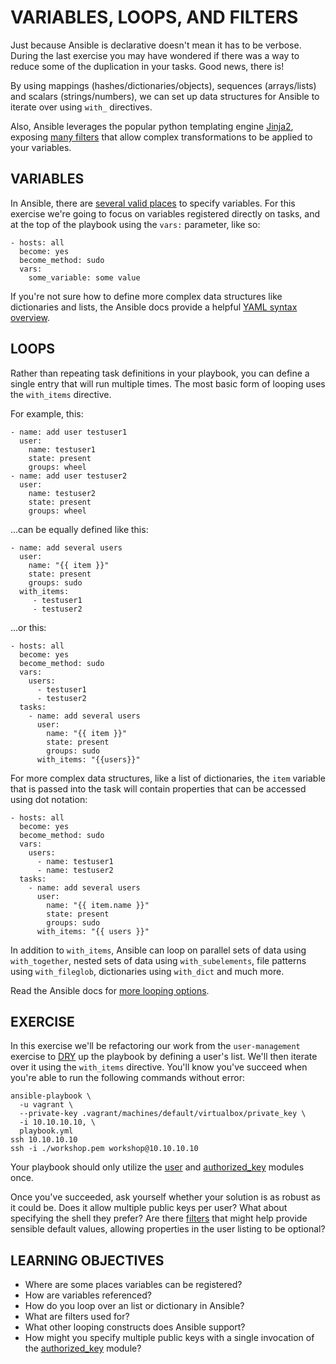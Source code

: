# VARIABLES, LOOPS, AND FILTERS

Just because Ansible is declarative doesn't mean it has to be verbose. During
the last exercise you may have wondered if there was a way to reduce some of
the duplication in your tasks. Good news, there is!

By using mappings (hashes/dictionaries/objects), sequences (arrays/lists) and
scalars (strings/numbers), we can set up data structures for Ansible to iterate
over using `with_` directives.

Also, Ansible leverages the popular python templating engine [Jinja2], exposing
[many filters] that allow complex transformations to be applied to your
variables.

## VARIABLES

In Ansible, there are [several valid places] to specify variables. For this
exercise we're going to focus on variables registered directly on tasks, and
at the top of the playbook using the `vars:` parameter, like so:

```
- hosts: all
  become: yes
  become_method: sudo
  vars:
    some_variable: some value
```

If you're not sure how to define more complex data structures like dictionaries
and lists, the Ansible docs provide a helpful [YAML syntax overview].

## LOOPS

Rather than repeating task definitions in your playbook, you can define a single
entry that will run multiple times. The most basic form of looping uses the
`with_items` directive.

For example, this:
```
- name: add user testuser1
  user:
    name: testuser1
    state: present
    groups: wheel
- name: add user testuser2
  user:
    name: testuser2
    state: present
    groups: wheel
```

...can be equally defined like this:
```
- name: add several users
  user:
    name: "{{ item }}"
    state: present
    groups: sudo
  with_items:
     - testuser1
     - testuser2
```

...or this:
```
- hosts: all
  become: yes
  become_method: sudo
  vars:
    users:
      - testuser1
      - testuser2
  tasks:
    - name: add several users
      user:
        name: "{{ item }}"
        state: present
        groups: sudo
      with_items: "{{users}}"
```

For more complex data structures, like a list of dictionaries, the `item`
variable that is passed into the task will contain properties that can be
accessed using dot notation:

```
- hosts: all
  become: yes
  become_method: sudo
  vars:
    users:
      - name: testuser1
      - name: testuser2
  tasks:
    - name: add several users
      user:
        name: "{{ item.name }}"
        state: present
        groups: sudo
      with_items: "{{ users }}"
```

In addition to `with_items`, Ansible can loop on parallel sets of data using
`with_together`, nested sets of data using `with_subelements`, file patterns
using `with_fileglob`, dictionaries using `with_dict` and much more.

Read the Ansible docs for [more looping options].

## EXERCISE

In this exercise we'll be refactoring our work from the `user-management`
exercise to [DRY] up the playbook by defining a user's list. We'll then iterate
over it using the `with_items` directive. You'll know you've succeed when you're
able to run the following commands without error:

```
ansible-playbook \
  -u vagrant \
  --private-key .vagrant/machines/default/virtualbox/private_key \
  -i 10.10.10.10, \
  playbook.yml
ssh 10.10.10.10
ssh -i ./workshop.pem workshop@10.10.10.10
```
Your playbook should only utilize the [user] and [authorized_key] modules once.

Once you've succeeded, ask yourself whether your solution is as robust as it
could be. Does it allow multiple public keys per user? What about specifying the
shell they prefer? Are there [filters] that might help provide sensible default
values, allowing properties in the user listing to be optional?

## LEARNING OBJECTIVES
 - Where are some places variables can be registered?
 - How are variables referenced?
 - How do you loop over an list or dictionary in Ansible?
 - What are filters used for?
 - What other looping constructs does Ansible support?
 - How might you specify multiple public keys with a single invocation of
   the [authorized_key] module?

[jinja2]: http://jinja.pocoo.org/docs/dev/
[several valid places]: http://docs.ansible.com/ansible/playbooks_variables.html#variable-precedence-where-should-i-put-a-variable
[many filters]: http://docs.ansible.com/ansible/playbooks_filters.html
[reserved words]: http://docs.ansible.com/ansible/playbooks_variables.html#what-makes-a-valid-variable-name
[YAML syntax overview]: http://docs.ansible.com/ansible/YAMLSyntax.html#yaml-syntax
[more looping options]: http://docs.ansible.com/ansible/playbooks_loops.html
[DRY]: https://en.wikipedia.org/wiki/Don%27t_repeat_yourself
[filters]: http://docs.ansible.com/ansible/playbooks_filters.html#defaulting-undefined-variables
[user]: http://docs.ansible.com/ansible/user_module.html
[authorized_key]: http://docs.ansible.com/ansible/authorized_key_module.html
